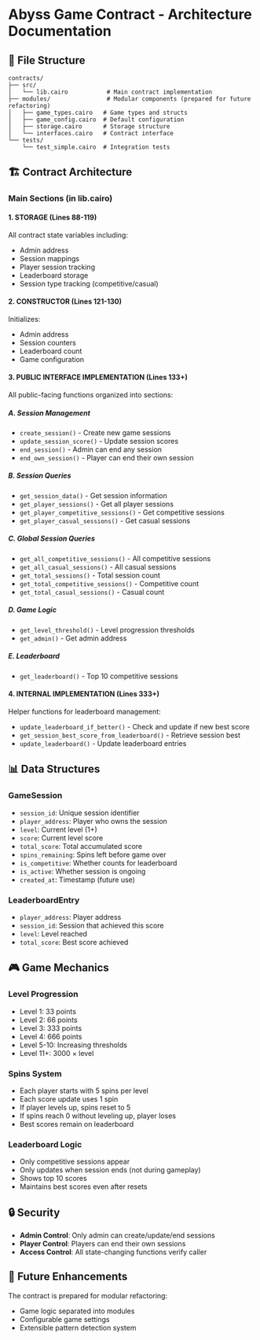 # Abyss Game Contract - Architecture Documentation

## 📁 File Structure

```
contracts/
├── src/
│   └── lib.cairo           # Main contract implementation
├── modules/                # Modular components (prepared for future refactoring)
│   ├── game_types.cairo   # Game types and structs
│   ├── game_config.cairo  # Default configuration
│   ├── storage.cairo      # Storage structure
│   └── interfaces.cairo   # Contract interface
└── tests/
    └── test_simple.cairo  # Integration tests
```

## 🏗️ Contract Architecture

### Main Sections (in lib.cairo)

#### 1. **STORAGE** (Lines 88-119)
All contract state variables including:
- Admin address
- Session mappings
- Player session tracking
- Leaderboard storage
- Session type tracking (competitive/casual)

#### 2. **CONSTRUCTOR** (Lines 121-130)
Initializes:
- Admin address
- Session counters
- Leaderboard count
- Game configuration

#### 3. **PUBLIC INTERFACE IMPLEMENTATION** (Lines 133+)
All public-facing functions organized into sections:

##### A. Session Management
- `create_session()` - Create new game sessions
- `update_session_score()` - Update session scores
- `end_session()` - Admin can end any session
- `end_own_session()` - Player can end their own session

##### B. Session Queries
- `get_session_data()` - Get session information
- `get_player_sessions()` - Get all player sessions
- `get_player_competitive_sessions()` - Get competitive sessions
- `get_player_casual_sessions()` - Get casual sessions

##### C. Global Session Queries
- `get_all_competitive_sessions()` - All competitive sessions
- `get_all_casual_sessions()` - All casual sessions
- `get_total_sessions()` - Total session count
- `get_total_competitive_sessions()` - Competitive count
- `get_total_casual_sessions()` - Casual count

##### D. Game Logic
- `get_level_threshold()` - Level progression thresholds
- `get_admin()` - Get admin address

##### E. Leaderboard
- `get_leaderboard()` - Top 10 competitive sessions

#### 4. **INTERNAL IMPLEMENTATION** (Lines 333+)
Helper functions for leaderboard management:
- `update_leaderboard_if_better()` - Check and update if new best score
- `get_session_best_score_from_leaderboard()` - Retrieve session best
- `update_leaderboard()` - Update leaderboard entries

## 📊 Data Structures

### GameSession
- `session_id`: Unique session identifier
- `player_address`: Player who owns the session
- `level`: Current level (1+)
- `score`: Current level score
- `total_score`: Total accumulated score
- `spins_remaining`: Spins left before game over
- `is_competitive`: Whether counts for leaderboard
- `is_active`: Whether session is ongoing
- `created_at`: Timestamp (future use)

### LeaderboardEntry
- `player_address`: Player address
- `session_id`: Session that achieved this score
- `level`: Level reached
- `total_score`: Best score achieved

## 🎮 Game Mechanics

### Level Progression
- Level 1: 33 points
- Level 2: 66 points
- Level 3: 333 points
- Level 4: 666 points
- Level 5-10: Increasing thresholds
- Level 11+: 3000 × level

### Spins System
- Each player starts with 5 spins per level
- Each score update uses 1 spin
- If player levels up, spins reset to 5
- If spins reach 0 without leveling up, player loses
- Best scores remain on leaderboard

### Leaderboard Logic
- Only competitive sessions appear
- Only updates when session ends (not during gameplay)
- Shows top 10 scores
- Maintains best scores even after resets

## 🔒 Security

- **Admin Control**: Only admin can create/update/end sessions
- **Player Control**: Players can end their own sessions
- **Access Control**: All state-changing functions verify caller

## 🚀 Future Enhancements

The contract is prepared for modular refactoring:
- Game logic separated into modules
- Configurable game settings
- Extensible pattern detection system

